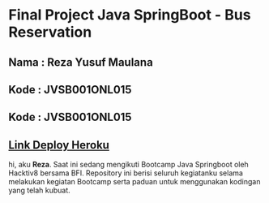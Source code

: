 # Final Project Java SpringBoot - Bus Reservation

 <h2>Nama : Reza Yusuf Maulana</h2>
 <h2>Kode : JVSB001ONL015</h2>
 <h2>Kode : JVSB001ONL015</h2>
<h2> <a href="https://github.com/rezaa98/BootcampBTDPReza/tree/main/Java%20SpringBoot/Sesi%201">Link Deploy Heroku</a></h2>

 <p>hi, aku <b>Reza</b>. Saat ini sedang mengikuti Bootcamp Java Springboot oleh Hacktiv8 bersama BFI. Repository ini berisi seluruh kegiatanku selama melakukan kegiatan Bootcamp serta paduan untuk menggunakan kodingan yang telah kubuat.</p>


